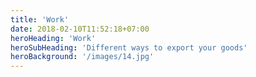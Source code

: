 ```yaml
---
title: 'Work'
date: 2018-02-10T11:52:18+07:00
heroHeading: 'Work'
heroSubHeading: 'Different ways to export your goods'
heroBackground: '/images/14.jpg'
---
```

